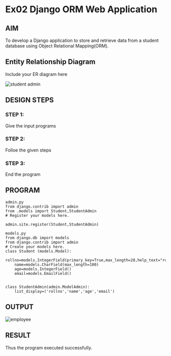 # Ex02 Django ORM Web Application

## AIM
To develop a Django application to store and retrieve data from a student database using Object Relational Mapping(ORM).

## Entity Relationship Diagram

Include your ER diagram here

![student admin](https://user-images.githubusercontent.com/121998147/233004622-12bff9f4-e272-41b1-875a-55e165f5e17b.jpg)

## DESIGN STEPS

### STEP 1:
Give the input programs
### STEP 2:
Folloe the given steps
### STEP 3:
End the program


## PROGRAM
```
admin.py
from django.contrib import admin
from .models import Student,StudentAdmin
# Register your models here.

admin.site.register(Student,StudentAdmin)

models.py
from django.db import models
from django.contrib import admin
# Create your models here.
class Student (models.Model):
    rollno=models.IntegerField(primary_key=True,max_length=20,help_text="rollno")
    name=models.CharField(max_length=100)
    age=models.IntegerField()
    email=models.EmailField()


class StudentAdmin(admin.ModelAdmin):
    list_display=('rollno','name','age','email')

```


## OUTPUT
![employee](https://user-images.githubusercontent.com/121998147/234511093-0e89f19f-f9a8-49e4-86f5-4120ef07cf73.jpg)




## RESULT
Thus the program executed successfully.
